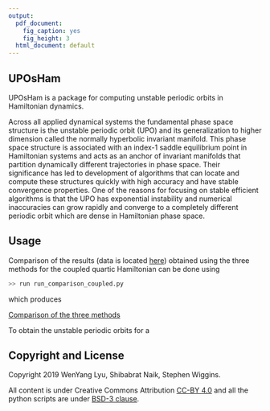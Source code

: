```yaml
---
output:
  pdf_document:
    fig_caption: yes
    fig_height: 3
  html_document: default
---
```

## UPOsHam
UPOsHam is a package for computing unstable periodic orbits in Hamiltonian dynamics.

Across all applied dynamical systems the fundamental phase space structure is the unstable periodic orbit (UPO) and its generalization to higher dimension called the normally hyperbolic invariant manifold. This phase space structure is associated with an index-1 saddle equilibrium point in Hamiltonian systems and acts as an anchor of invariant manifolds that partition dynamically different trajectories in phase space. Their significance has led to development of algorithms that can locate and compute these structures quickly with high accuracy and have stable convergence properties. One of the reasons for focusing on stable efficient algorithms is that the UPO has exponential instability and numerical inaccuracies can grow rapidly and converge to a completely different periodic orbit which are dense in Hamiltonian phase space.

## Usage

Comparison of the results (data is located [here](https://github.com/WyLyu/UPOsHam/tree/master/data)) obtained using the three methods for the coupled quartic Hamiltonian can be done using

```python
>> run run_comparison_coupled.py
```
which produces 

[Comparison of the three methods](https://github.com/WyLyu/UPOsHam/tree/master/tests/comparison_coupled.pdf)

To obtain the unstable periodic orbits for a 

## Copyright and License
Copyright 2019 WenYang Lyu, Shibabrat Naik, Stephen Wiggins. 

All content is under Creative Commons Attribution [CC-BY 4.0](https://creativecommons.org/licenses/by/4.0/legalcode.txt) and all the python scripts are under [BSD-3 clause](https://github.com/WyLyu/UPOsHam/blob/master/LICENSE).

